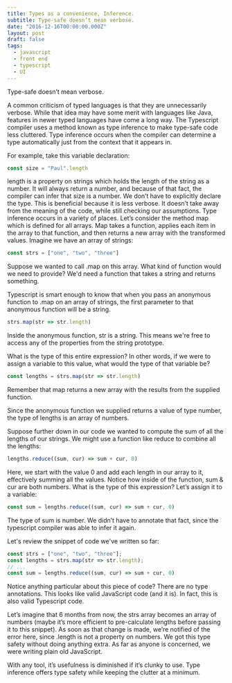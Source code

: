 ```yaml
---
title: Types as a convenience, Inference.
subtitle: Type-safe doesn’t mean verbose.
date: "2016-12-16T00:00:00.000Z"
layout: post
draft: false
tags:
  - javascript
  - front end
  - typescript
  - UI
---
```


Type-safe doesn’t mean verbose.

A common criticism of typed languages is that they are unnecessarily verbose. While that idea may have some merit with languages like Java, features in newer typed languages have come a long way. The Typescript compiler uses a method known as type inference to make type-safe code less cluttered.
Type inference occurs when the compiler can determine a type automatically just from the context that it appears in.

For example, take this variable declaration:

````js
const size = "Paul".length
````

length is a property on strings which holds the length of the string as a number. It will always return a number, and because of that fact, the compiler can infer that size is a number. We don’t have to explicitly declare the type.
This is beneficial because it is less verbose. It doesn’t take away from the meaning of the code, while still checking our assumptions.
Type inference occurs in a variety of places. Let’s consider the method map which is defined for all arrays. Map takes a function, applies each item in the array to that function, and then returns a new array with the transformed values.
Imagine we have an array of strings:

````js
const strs = ["one", "two", "three"]
````

Suppose we wanted to call .map on this array. What kind of function would we need to provide? We'd need a function that takes a string and returns something.

Typescript is smart enough to know that when you pass an anonymous function to .map on an array of strings, the first parameter to that anonymous function will be a string.
````js
strs.map(str => str.length)
````
Inside the anonymous function, str is a string. This means we're free to access any of the properties from the string prototype.

What is the type of this entire expression? In other words, if we were to assign a variable to this value, what would the type of that variable be?
````js
const lengths = strs.map(str => str.length)
````
Remember that map returns a new array with the results from the supplied function.

Since the anonymous function we supplied returns a value of type number, the type of lengths is an array of numbers.

Suppose further down in our code we wanted to compute the sum of all the lengths of our strings. We might use a function like reduce to combine all the lengths:

````js
lengths.reduce((sum, cur) => sum + cur, 0)
````
Here, we start with the value 0 and add each length in our array to it, effectively summing all the values. Notice how inside of the function, sum & cur are both numbers.
What is the type of this expression? Let’s assign it to a variable:
````js
const sum = lengths.reduce((sum, cur) => sum + cur, 0)
````
The type of sum is number. We didn’t have to annotate that fact, since the typescript compiler was able to infer it again.

Let's review the snippet of code we've written so far:
````js
const strs = ["one", "two", "three"];
const lengths = strs.map(str => str.length);
// ...
const sum = lengths.reduce((sum, cur) => sum + cur, 0)
````
Notice anything particular about this piece of code? There are no type annotations. This looks like valid JavaScript code (and it is). In fact, this is also valid Typescript code.

Let’s imagine that 6 months from now, the strs array becomes an array of numbers (maybe it’s more efficient to pre-calculate lengths before passing it to this snippet). As soon as that change is made, we’re notified of the error here, since .length is not a property on numbers. We got this type safety without doing anything extra. As far as anyone is concerned, we were writing plain old JavaScript.

With any tool, it’s usefulness is diminished if it’s clunky to use. Type inference offers type safety while keeping the clutter at a minimum.
